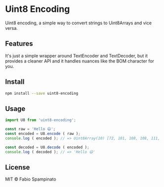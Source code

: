 # Uint8 Encoding

Uint8 encoding, a simple way to convert strings to Uint8Arrays and vice versa.

## Features

It's just a simple wrapper around TextEncoder and TextDecoder, but it provides a cleaner API and it handles nuances like the BOM character for you.

## Install

```sh
npm install --save uint8-encoding
```

## Usage

```ts
import U8 from 'uint8-encoding';

const raw = 'Hello 😃';
const encoded = U8.encode ( raw );
console.log ( encoded ); // => Uint8Array(10) [72, 101, 108, 108, 111,  32, 240, 159, 152, 131]

const decoded = U8.decode ( encoded );
console.log ( decoded ); // => 'Hello 😃'
```

## License

MIT © Fabio Spampinato
